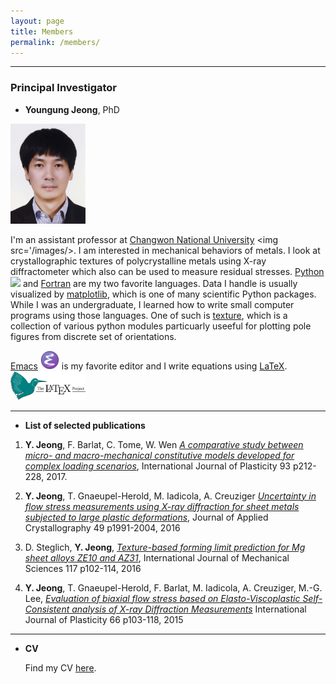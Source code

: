 ```yaml
---
layout: page
title: Members
permalink: /members/
---
```


-------------
### Principal Investigator

- **Youngung Jeong**, PhD

<img src="/images/yj_profile.jpg" width="120">

I'm an assistant professor at [Changwon National University](http://changwon.ac.kr) <img src='/images/>.
I am interested in mechanical behaviors of metals.
I look at crystallographic textures of polycrystalline metals using X-ray diffractometer which also can be used to measure residual stresses.
[Python](www.python.org) <img src='/images/python-logo@2x.png' width='140'> and [Fortran](https://gcc.gnu.org/fortran/) are my two favorite languages.
Data I handle is usually visualized by [matplotlib](https://matplotlib.org), which is one of many scientific Python packages.
While I was an undergraduate, I learned how to write small computer programs using those languages.
One of such is [texture](https://github.com/youngung/texture), which is a collection of various python modules particuarly useeful for plotting pole figures from discrete set of orientations.

[Emacs](https://www.gnu.org/software/emacs/) <img src='/images/emacs.png' width='30'> is my favorite editor and I write equations using [LaTeX](https://www.latex-project.org). <img src='/images/latex-project-logo.svg' width='120'>

-------------
- **List of selected publications**

1. **Y. Jeong**, F. Barlat, C. Tome, W. Wen [_A comparative study between micro- and macro-mechanical constitutive models developed for complex loading scenarios_]({http://dx.doi.org/10.1016/j.ijplas.2016.07.015), International Journal of Plasticity 93 p212-228, 2017.

2. **Y. Jeong**, T. Gnaeupel-Herold, M. Iadicola, A. Creuziger [_Uncertainty in flow stress measurements using X-ray diffraction for sheet metals subjected to large plastic deformations_](https://doi.org/10.1107/S1600576716013662), Journal of Applied Crystallography 49 p1991-2004, 2016

3. D. Steglich, **Y. Jeong**, [_Texture-based forming limit prediction for Mg sheet alloys ZE10 and AZ31_](http://dx.doi.org/10.1016/j.ijmecsci.2016.08.013), International Journal of Mechanical Sciences 117 p102-114, 2016

4. **Y. Jeong**, T. Gnaeupel-Herold, F. Barlat, M. Iadicola, A. Creuziger, M.-G. Lee, [_Evaluation of biaxial flow stress based on Elasto-Viscoplastic Self-Consistent analysis of X-ray Diffraction Measurements_](http://dx.doi.org/10.1016/j.ijplas.2014.06.009) International Journal of Plasticity 66 p103-118, 2015


-------------
- **CV**

  Find my CV [here](/images/cv.pdf).
